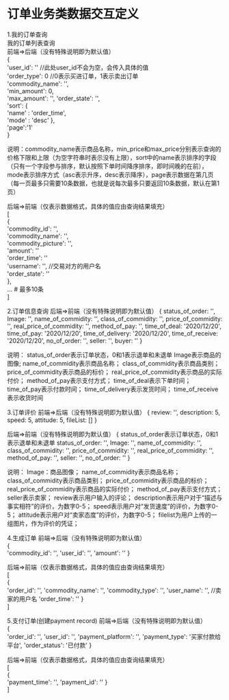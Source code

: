 # 订单业务类数据交互定义  
1.我的订单查询  
我的订单列表查询  
前端=>后端（没有特殊说明即为默认值）  
{  
    'user_id': '' //此处user_id不会为空，会传入具体的值  
    'order_type': 0 //0表示买进订单，1表示卖出订单  
    'commodity_name': '',  
    'min_amount': 0,  
    'max_amount': '',
    'order_state': '',  
    'sort': {  
        'name' : 'order_time',  
        'mode' : 'desc' 
    },  
    'page':'1'  
}  
  
说明：commodity_name表示商品名称，min_price和max_price分别表示查询的价格下限和上限（为空字符串时表示没有上限），sort中的name表示排序的字段（只有一个字段参与排序，默认按照下单时间降序排序，即时间晚的在前），mode表示排序方式（asc表示升序，desc表示降序），page表示数据在第几页（每一页最多只需要10条数据，也就是说每次最多只要返回10条数据，默认在第1页）  
  
后端=>前端（仅表示数据格式，具体的值应由查询结果填充）  
[  
    {  
        'commodity_id': '',  
        'commodity_name': '',  
        'commodity_picture': '',  
        'amount': ''  
        'order_time': ''  
        'username': '', //交易对方的用户名  
        'order_state': ''  
    },  
    ... # 最多10条  
]  


2.订单信息查询
后端=>前端（没有特殊说明即为默认值）
{
    status_of_order: '',
    Image: '',
    name_of_commidity: '',
    class_of_commidity: '',
    price_of_commidity: '',
    real_price_of_commidity: '',
    method_of_pay: '',
    time_of_deal: '2020/12/20',
    time_of_pay: '2020/12/20',
    time_of_delivery: '2020/12/20',
    time_of_receive: '2020/12/20',
    no_of_order: '',
    seller: '',
    buyer: ''
}

说明：
      status_of_order表示订单状态，0和1表示退单和未退单
      Image表示商品的图像;
      name_of_commidity表示商品名称；
      class_of_commidity表示商品类别；
      price_of_commidity表示商品的标价；
      real_price_of_commidity表示商品的实际付价；
      method_of_pay表示支付方式；
      time_of_deal表示下单时间；
      time_of_pay表示付款时间；
      time_of_delivery表示发货时间；
      time_of_receive表示收货时间


3.订单评价
前端=>后端（没有特殊说明即为默认值）
{
    review: '',
    description: 5,
    speed: 5,
    attitude: 5,
    fileList: []
}

后端=>前端（没有特殊说明即为默认值）
{
    status_of_order表示订单状态，0和1表示退单和未退单
    status_of_order: '',
    Image: '',
    name_of_commidity: '',
    class_of_commidity: '',
    price_of_commidity: '',
    real_price_of_commidity: '',
    method_of_pay: '',
    seller: '',
    no_of_order: ''
}

说明：
    Image：商品图像；
    name_of_commidity表示商品名称；
    class_of_commidity表示商品类别；
    price_of_commidity表示商品的标价；
    real_price_of_commidity表示商品的实际付价；
    method_of_pay表示支付方式；
    seller表示卖家；
    review表示用户输入的评论；
    description表示用户对于“描述与事实相符”的评价，为数字0-5；
    speed表示用户对“发货速度”的评价，为数字0-5；
    attitude表示用户对“卖家态度”的评价，为数字0-5；
    filelist为用户上传的一组图片，作为评价的凭证；


4.生成订单
前端=>后端（没有特殊说明即为默认值）  
{  
        'commodity_id': '',
        'user_id': '',
        'amount': ''
}

后端=>前端（仅表示数据格式，具体的值应由查询结果填充）  
[  
    {   
        'order_id': '',
        'commodity_name': '',
        'commodity_type': '', 
        'user_name': '', //卖家的用户名
        'order_time': ''
    }  
]  

5.支付订单(创建payment record)
前端=>后端（没有特殊说明即为默认值）  
{  
        'order_id': '',
        'user_id': '',
        'payment_platform': '',
        'payment_type': '买家付款给平台',
        'order_status': '已付款'
}

后端=>前端（仅表示数据格式，具体的值应由查询结果填充）  
[  
    {   
        'payment_time': '',
        'payment_id': ''
    }  
]  